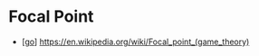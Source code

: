 # Focal Point

- [[go]] https://en.wikipedia.org/wiki/Focal_point_(game_theory)


[//begin]: # "Autogenerated link references for markdown compatibility"
[go]: go "Go"
[//end]: # "Autogenerated link references"